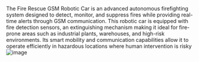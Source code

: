 The Fire Rescue GSM Robotic Car is an advanced autonomous firefighting system designed to detect, monitor, and suppress fires while providing real-time alerts through GSM communication. This robotic car is equipped with fire detection sensors, an extinguishing mechanism making it ideal for fire-prone areas such as industrial plants, warehouses, and high-risk environments. Its smart mobility and communication capabilities allow it to operate efficiently in hazardous locations where human intervention is risky![image](https://github.com/user-attachments/assets/3b8705c9-f28d-4e6b-914a-cc95f63f648d)
